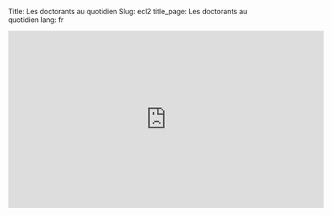 Title: Les doctorants au quotidien
Slug: ecl2 
title_page:  Les doctorants au quotidien
lang: fr


<iframe width="640" height="360" src="https://www.youtube.com/embed/_M5phKRPfzY" frameborder="0" gesture="media" allowfullscreen></iframe>
